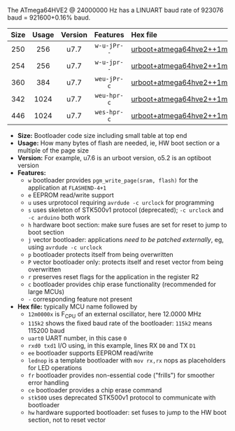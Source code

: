 The ATmega64HVE2 @ 24000000 Hz has a LINUART baud rate of 923076 baud = 921600+0.16% baud.

|Size|Usage|Version|Features|Hex file|
|:-:|:-:|:-:|:-:|:--|
|250|256|u7.7|`w-u-jPr--`|[urboot+atmega64hve2++1m0000x+++38k4_uart0_rxb1_txb3_lednop.hex](https://raw.githubusercontent.com/stefanrueger/urboot.hex/main/mcus/atmega64hve2/external_oscillator/fcpu++1m0000_Hz/br+++38k4_bps/urboot+atmega64hve2++1m0000x+++38k4_uart0_rxb1_txb3_lednop.hex)|
|254|256|u7.7|`w-u-jpr--`|[urboot+atmega64hve2++1m0000x+++38k4_uart0_rxb1_txb3_lednop_fr.hex](https://raw.githubusercontent.com/stefanrueger/urboot.hex/main/mcus/atmega64hve2/external_oscillator/fcpu++1m0000_Hz/br+++38k4_bps/urboot+atmega64hve2++1m0000x+++38k4_uart0_rxb1_txb3_lednop_fr.hex)|
|360|384|u7.7|`weu-jPr-c`|[urboot+atmega64hve2++1m0000x+++38k4_uart0_rxb1_txb3_ee_lednop_fr_ce.hex](https://raw.githubusercontent.com/stefanrueger/urboot.hex/main/mcus/atmega64hve2/external_oscillator/fcpu++1m0000_Hz/br+++38k4_bps/urboot+atmega64hve2++1m0000x+++38k4_uart0_rxb1_txb3_ee_lednop_fr_ce.hex)|
|342|1024|u7.7|`weu-hpr-c`|[urboot+atmega64hve2++1m0000x+++38k4_uart0_rxb1_txb3_ee_lednop_fr_ce_hw.hex](https://raw.githubusercontent.com/stefanrueger/urboot.hex/main/mcus/atmega64hve2/external_oscillator/fcpu++1m0000_Hz/br+++38k4_bps/urboot+atmega64hve2++1m0000x+++38k4_uart0_rxb1_txb3_ee_lednop_fr_ce_hw.hex)|
|446|1024|u7.7|`wes-hpr-c`|[urboot+atmega64hve2++1m0000x+++38k4_uart0_rxb1_txb3_ee_lednop_fr_ce_stk500_hw.hex](https://raw.githubusercontent.com/stefanrueger/urboot.hex/main/mcus/atmega64hve2/external_oscillator/fcpu++1m0000_Hz/br+++38k4_bps/urboot+atmega64hve2++1m0000x+++38k4_uart0_rxb1_txb3_ee_lednop_fr_ce_stk500_hw.hex)|

- **Size:** Bootloader code size including small table at top end
- **Usage:** How many bytes of flash are needed, ie, HW boot section or a multiple of the page size
- **Version:** For example, u7.6 is an urboot version, o5.2 is an optiboot version
- **Features:**
  + `w` bootloader provides `pgm_write_page(sram, flash)` for the application at `FLASHEND-4+1`
  + `e` EEPROM read/write support
  + `u` uses urprotocol requiring `avrdude -c urclock` for programming
  + `s` uses skeleton of STK500v1 protocol (deprecated); `-c urclock` and `-c arduino` both work
  + `h` hardware boot section: make sure fuses are set for reset to jump to boot section
  + `j` vector bootloader: applications *need to be patched externally*, eg, using `avrdude -c urclock`
  + `p` bootloader protects itself from being overwritten
  + `P` vector bootloader only: protects itself and reset vector from being overwritten
  + `r` preserves reset flags for the application in the register R2
  + `c` bootloader provides chip erase functionality (recommended for large MCUs)
  + `-` corresponding feature not present
- **Hex file:** typically MCU name followed by
  + `12m0000x` is F<sub>CPU</sub> of an external oscillator, here 12.0000 MHz
  + `115k2` shows the fixed baud rate of the bootloader: `115k2` means 115200 baud
  + `uart0` UART number, in this case `0`
  + `rxd0 txd1` I/O using, in this example, lines RX `D0` and TX `D1`
  + `ee` bootloader supports EEPROM read/write
  + `lednop` is a template bootloader with `mov rx,rx` nops as placeholders for LED operations
  + `fr` bootloader provides non-essential code ("frills") for smoother error handling
  + `ce` bootloader provides a chip erase command
  + `stk500` uses deprecated STK500v1 protocol to communicate with bootloader
  + `hw` hardware supported bootloader: set fuses to jump to the HW boot section, not to reset vector
